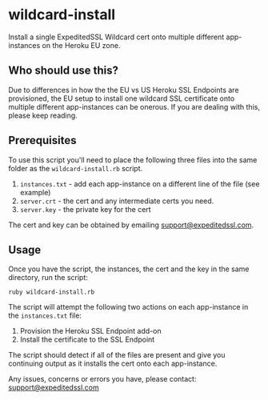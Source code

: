 # wildcard-install
Install a single ExpeditedSSL Wildcard cert onto multiple different app-instances on the Heroku EU zone.

## Who should use this?
Due to differences in how the the EU vs US Heroku SSL Endpoints are provisioned, the EU setup to install one wildcard
SSL certificate onto multiple different app-instances can be onerous. If you are dealing with this, please keep reading.

## Prerequisites
To use this script you'll need to place the following three files into the same folder as the `wildcard-install.rb` script.

1. `instances.txt` - add each app-instance on a different line of the file (see example)
2. `server.crt` - the cert and any intermediate certs you need.
3. `server.key` - the private key for the cert

The cert and key can be obtained by emailing support@expeditedssl.com. 

## Usage
Once you have the script, the instances, the cert and the key in the same directory, run the script:

`ruby wildcard-install.rb` 

The script will attempt the following two actions on each app-instance in the `instances.txt` file:

1. Provision the Heroku SSL Endpoint add-on
2. Install the certificate to the SSL Endpoint

The script should detect if all of the files are present and give you continuing output as it installs the cert onto each app-instance.

Any issues, concerns or errors you have, please contact: support@expeditedssl.com



